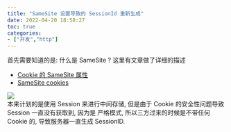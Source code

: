 ```yaml
---
title: "SameSite 设置导致的 SessionId 重新生成"
date: 2022-04-20 18:58:27
toc: true
categories:
- ["开发","http"]
---
```


首先需要知道的是: 什么是 SameSite ? 这里有文章做了详细的描述

- [Cookie 的 SameSite 属性]()
- [SameSite cookies](https://developer.mozilla.org/zh-CN/docs/Web/HTTP/Headers/Set-Cookie/SameSite)

![](https://file.wulicode.com/note/2021/10-22/13-42-22407.png#)<br />本来计划的是使用 Session 来进行中间存储, 但是由于 Cookie 的安全性问题导致 Session 一直没有获取到, 因为是 严格模式, 所以三方过来的时候是不带任何 Cookie 的, 导致服务器一直生成 SessionID.

